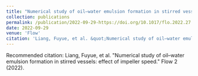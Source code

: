 ```yaml
---
title: "Numerical study of oil–water emulsion formation in stirred vessels: effect of impeller speed"
collection: publications
permalink: /publication/2022-09-29-https://doi.org/10.1017/flo.2022.27
date: 2022-09-29
venue: 'Flow'
citation: 'Liang, Fuyue, et al. &quot;Numerical study of oil–water emulsion formation in stirred vessels: effect of impeller speed.&quot; Flow 2 (2022).'
---
```

Recommended citation: Liang, Fuyue, et al. "Numerical study of oil–water emulsion formation in stirred vessels: effect of impeller speed." Flow 2 (2022).